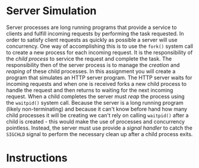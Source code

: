 # Server Simulation
Server processes are long running programs that provide a service to
clients and fulfill incoming requests by performing the task
requested. In order to satisfy client requests as quickly as possible
a server will use concurrency. One way of accomplishing this is to use
the `fork()` system call to create a new process for each incoming
request. It is the responsibility of the *child process* to service
the request and complete the task. The responsibility then of the
server process is to manage the *creation* and *reaping* of these
child processes. In this assignment you will create a program that
simulates an HTTP server program. The HTTP server waits for incoming
requests and when one is received forks a new child process to handle
the request and then returns to waiting for the next incoming
request. When a child completes the server must *reap* the process
using the `waitpid()` system call. Because the server is a long
running program (likely non-terminating) and because it can't know
before hand how many child processes it will be creating we can't rely
on calling `waitpid()` after a child is created - this would make the
use of processes and concurrency pointless. Instead, the server must
use provide a *signal handler* to catch the `SIGCHLD` signal to
perform the necessary clean up after a child process exits.

# Instructions


